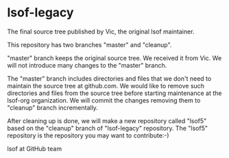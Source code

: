 # lsof-legacy
The final source tree published by Vic, the original lsof maintainer.

This repository has two branches "master" and "cleanup".

"master" branch keeps the original source tree. We received it
from Vic. We will not introduce many changes to the "master" branch.

The "master" branch includes directories and files that we don't need
to maintain the source tree at github.com. We would like to remove
such directories and files from the source tree before starting
maintenance at the lsof-org organization. We will commit the changes
removing them to "cleanup" branch incrementally.

After cleaning up is done, we will make a new repository called "lsof5"
based on the "cleanup" branch of "lsof-legacy" repository. The "lsof5"
repository is the repository you may want to contribute:-)

lsof at GitHub team
